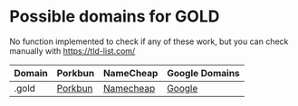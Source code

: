 # Possible domains for GOLD

No function implemented to check if any of these work, but you can check manually with https://tld-list.com/

| Domain | Porkbun | NameCheap | Google Domains |
|---|---|---|---|
| .gold | [Porkbun](https://porkbun.com/checkout/search?prb=e814663da1&tlds=&idnLanguage=&search=search&q=.gold) | [Namecheap](https://www.namecheap.com/domains/registration/results/?domain=.gold) | [Google](https://domains.google.com/registrar/search?searchTerm=.gold) |
